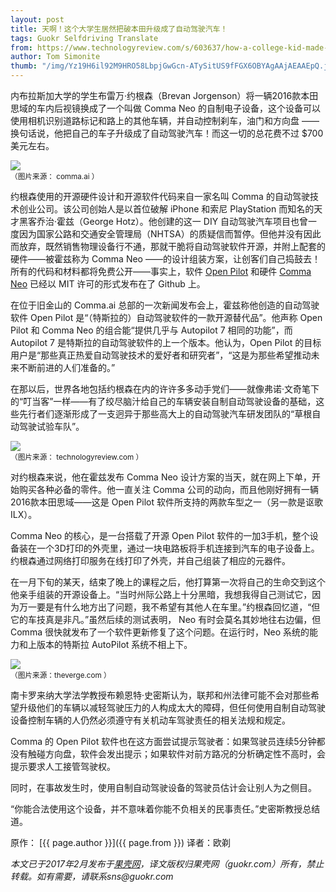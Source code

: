 ```yaml
---
layout: post
title: 天啊！这个大学生居然把破本田升级成了自动驾驶汽车！
tags: Guokr Selfdriving Translate
from: https://www.technologyreview.com/s/603637/how-a-college-kid-made-his-honda-civic-self-driving-for-700/
author: Tom Simonite
thumb: "/img/Yz19H6il92M9HRO58LbpjGwGcn-ATySitUS9fFGX6OBYAgAAjAEAAEpQ.jpg"
---
```

内布拉斯加大学的学生布雷万·约根森（Brevan Jorgenson）将一辆2016款本田思域的车内后视镜换成了一个叫做 Comma Neo 的自制电子设备，这个设备可以使用相机识别道路标记和路上的其他车辆，并自动控制刹车，油门和方向盘 —— 换句话说，他把自己的车子升级成了自动驾驶汽车！而这一切的总花费不过 $700 美元左右。

<img src="{{site.cdn}}/img/oWlZrgbkSbIhLATbIdRXCKG8KaSRJBE8RB81ddBFScVJAgAANQEAAFBO.png"><br><small>
（图片来源： comma.ai ）</small>

约根森使用的开源硬件设计和开源软件代码来自一家名叫 Comma 的自动驾驶技术创业公司。该公司创始人是以首位破解 iPhone 和索尼 PlayStation 而知名的天才黑客乔治·霍兹（George Hotz）。他创建的这一 DIY 自动驾驶汽车项目也曾一度因为国家公路和交通安全管理局（NHTSA）的质疑信而暂停。但他并没有因此而放弃，既然销售物理设备行不通，那就干脆将自动驾驶软件开源，并附上配套的硬件——被霍兹称为 Comma Neo ——的设计组装方案，让创客们自己捣鼓去！所有的代码和材料都将免费公开——事实上，软件 [Open Pilot](https://github.com/commaai/openpilot) 和硬件 [Comma Neo](https://github.com/commaai/neo) 已经以 MIT 许可的形式发布在了 Github 上。

在位于旧金山的 Comma.ai 总部的一次新闻发布会上，霍兹称他创造的自动驾驶软件 Open Pilot 是“（特斯拉的）自动驾驶软件的一款开源替代品”。他声称 Open Pilot 和 Comma Neo 的组合能“提供几乎与 Autopilot 7 相同的功能”，而 Autopilot 7 是特斯拉的自动驾驶软件的上一个版本。他认为，Open Pilot 的目标用户是“那些真正热爱自动驾驶技术的爱好者和研究者”，“这是为那些希望推动未来不断前进的人们准备的。”

在那以后，世界各地包括约根森在内的许许多多动手党们——就像弗诺·文奇笔下的“叮当客”一样——有了绞尽脑汁给自己的车辆安装自制自动驾驶设备的基础，这些先行者们逐渐形成了一支迥异于那些高大上的自动驾驶汽车研发团队的“草根自动驾驶试验车队”。

<img src="{{site.cdn}}/img/Yz19H6il92M9HRO58LbpjGwGcn-ATySitUS9fFGX6OBYAgAAjAEAAEpQ.jpg"><br><small>
（图片来源： technologyreview.com ）</small>

对约根森来说，他在霍兹发布 Comma Neo 设计方案的当天，就在网上下单，开始购买各种必备的零件。他一直关注 Comma 公司的动向，而且他刚好拥有一辆2016款本田思域——这是 Open Pilot 软件所支持的两款车型之一（另一款是讴歌ILX）。

Comma Neo 的核心，是一台搭载了开源 Open Pilot 软件的一加3手机，整个设备装在一个3D打印的外壳里，通过一块电路板将手机连接到汽车的电子设备上。约根森通过网络打印服务在线打印了外壳，并自己组装了相应的元器件。

在一月下旬的某天，结束了晚上的课程之后，他打算第一次将自己的生命交到这个他亲手组装的开源设备上。“当时州际公路上十分黑暗，我想我得自己测试它，因为万一要是有什么地方出了问题，我不希望有其他人在车里。”约根森回忆道，“但它的车技真是非凡。”虽然后续的测试表明， Neo 有时会莫名其妙地往右边偏，但 Comma 很快就发布了一个软件更新修复了这个问题。在运行时，Neo 系统的能力和上版本的特斯拉 AutoPilot 系统不相上下。

<img src="{{site.cdn}}/img/pY_ZLEi50qpQrSTJLCEkqLhFFDdxd6yZYodQcav_T640AwAAIwIAAEpQ.jpg">
<br><small>（图片来源：theverge.com ）</small>

南卡罗来纳大学法学教授布赖恩特·史密斯认为，联邦和州法律可能不会对那些希望升级他们的车辆以减轻驾驶压力的人构成太大的障碍，但任何使用自制自动驾驶设备控制车辆的人仍然必须遵守有关机动车驾驶责任的相关法规和规定。

 Comma 的 Open Pilot 软件也在这方面尝试提示驾驶者：如果驾驶员连续5分钟都没有触碰方向盘，软件会发出提示；如果软件对前方路况的分析确定性不高时，会提示要求人工接管驾驶权。
 
 同时，在事故发生时，使用自制自动驾驶设备的驾驶员估计会让别人为之侧目。

“你能合法使用这个设备，并不意味着你能不负相关的民事责任。”史密斯教授总结道。

原作： [{{ page.author }}]({{ page.from }}) 译者：欧剃

_本文已于2017年2月发布于[果壳网](http://jingxuan.guokr.com/pick/79279/)，译文版权归果壳网（guokr.com）所有，禁止转载。如有需要，请联系sns@guokr.com_